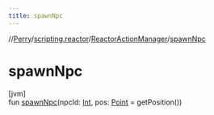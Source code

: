 ```yaml
---
title: spawnNpc
---
```

//[Perry](../../../index.html)/[scripting.reactor](../index.html)/[ReactorActionManager](index.html)/[spawnNpc](spawn-npc.html)



# spawnNpc



[jvm]\
fun [spawnNpc](spawn-npc.html)(npcId: [Int](https://kotlinlang.org/api/latest/jvm/stdlib/kotlin/-int/index.html), pos: [Point](https://docs.oracle.com/javase/8/docs/api/java/awt/Point.html) = getPosition())




